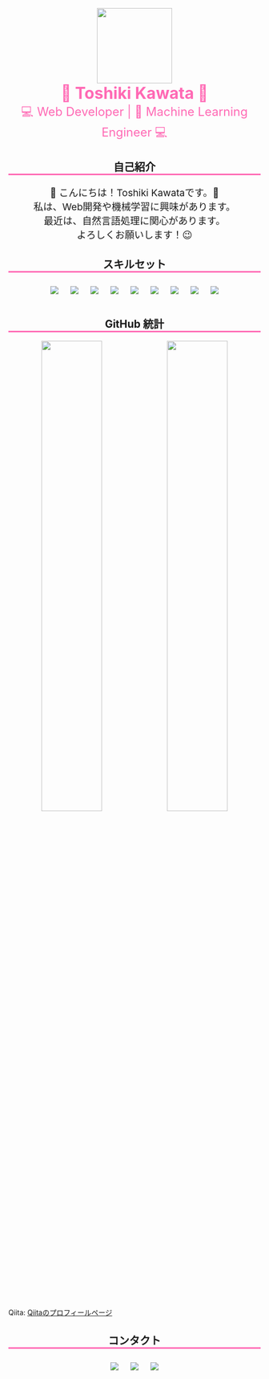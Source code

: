 <!-- ヘッダー -->
<p align="center">
  <img src="https://avatars.githubusercontent.com/u/1234567?v=4" width="150px">
  <br>
  <b style="font-size: 2rem; color: #FF69B4;">🌸 Toshiki Kawata 🌸</b>
  <br>
  <span style="color: #FF69B4; font-size: 1.5rem;">💻 Web Developer | 🤖 Machine Learning Engineer 💻</span>
</p>

<!-- 自己紹介 -->
<h2 align="center" style="border-bottom: 3px solid #FF69B4;">自己紹介</h2>

<p align="center" style="font-size: 1.2rem;">
🌟 こんにちは！Toshiki Kawataです。🌟<br>
私は、Web開発や機械学習に興味があります。<br>
最近は、自然言語処理に関心があります。<br>
よろしくお願いします！😉
</p>

<!-- スキル -->
<h2 align="center" style="border-bottom: 3px solid #FF69B4;">スキルセット</h2>

<p align="center">
  <img src="https://img.shields.io/badge/-Python-3776AB?style=for-the-badge&logo=python&logoColor=white&labelColor=3776AB" style="margin: 10px;">
  <img src="https://img.shields.io/badge/-PHP-777BB4?style=for-the-badge&logo=php&logoColor=white&labelColor=777BB4" style="margin: 10px;">
  <img src="https://img.shields.io/badge/-HTML-E34F26?style=for-the-badge&logo=html5&logoColor=white&labelColor=E34F26" style="margin: 10px;">
  <img src="https://img.shields.io/badge/-CSS-1572B6?style=for-the-badge&logo=css3&logoColor=white&labelColor=1572B6" style="margin: 10px;">
  <img src="https://img.shields.io/badge/-Database-003B57?style=for-the-badge&logo=mysql&logoColor=white&labelColor=003B57" style="margin: 10px;">
  <img src="https://img.shields.io/badge/-SQL-4479A1?style=for-the-badge&logo=sql&logoColor=white&labelColor=4479A1" style="margin: 10px;">
  <img src="https://img.shields.io/badge/-MySQL-4479A1?style=for-the-badge&logo=mysql&logoColor=white&labelColor=4479A1" style="margin: 10px;">
  <img src="https://img.shields.io/badge/-Oracle-F80000?style=for-the-badge&logo=oracle&logoColor=white&labelColor=F80000" style="margin: 10px;">
  <img src="https://img.shields.io/badge/-PostgreSQL-336791?style=for-the-badge&logo=postgresql&logoColor=white&labelColor=336791" style="margin: 10px;">
</p>

<!-- GitHub統計 -->
<h2 align="center" style="border-bottom: 3px solid #FF69B4;">GitHub 統計</h2>

<p align="center">
  <img src="https://github-readme-stats.vercel.app/api?username=ToshikiKawata&show_icons=true&count_private=true&theme=tokyonight" width="49%">
  <img src="https://github-readme-streak-stats.herokuapp.com/?user=ToshikiKawata&theme=tokyonight" width="49%">
</p>

Qiita: [Qiitaのプロフィールページ](https://qiita.com/ToshikiKawata)

<!-- コンタクト -->
<h2 align="center" style="border-bottom: 3px solid #FF69B4;">コンタクト</h2>

<p align="center">
  <a href="mailto:toshiki@example.com"><img src="https://img.shields.io/badge/-Email-D14836?style=flat-square&logo=gmail&logoColor=white" style="margin: 10px;"></a>
  <a href="https://twitter.com/Toshiki_Kawata"><img src="https://img.shields.io/badge/-Twitter-1DA1F2?style=flat-square&logo=twitter&logoColor=white" style="margin: 10px;"></a>
  <a href="https://www.linkedin.com/in/toshiki-kawata/"><img src="https://img.shields.io/badge/-LinkedIn-0077B5?style=flat-square&logo=linkedin&logoColor=white" style="margin: 10px;"></a>
</p>
